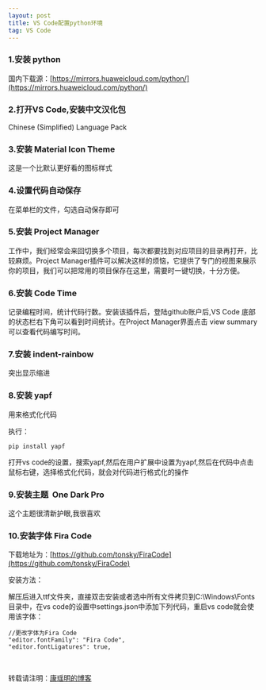 ```yaml
---
layout: post
title: VS Code配置python环境
tag: VS Code
---
```



### 1.安装 python

国内下载源：[https://mirrors.huaweicloud.com/python/](https://mirrors.huaweicloud.com/python/)

### 2.打开VS Code,安装中文汉化包

Chinese (Simplified) Language Pack 

### 3.安装 Material Icon Theme   

这是一个比默认更好看的图标样式

### 4.设置代码自动保存

在菜单栏的文件，勾选自动保存即可

### 5.安装 Project Manager

工作中，我们经常会来回切换多个项目，每次都要找到对应项目的目录再打开，比较麻烦。Project Manager插件可以解决这样的烦恼，它提供了专门的视图来展示你的项目，我们可以把常用的项目保存在这里，需要时一键切换，十分方便。

### 6.安装 Code Time

记录编程时间，统计代码行数。安装该插件后，登陆github账户后,VS Code 底部的状态栏右下角可以看到时间统计。在Project Manager界面点击 view summary可以查看代码编写时间。

### 7.安装 indent-rainbow  

突出显示缩进

### 8.安装 yapf   

用来格式化代码

执行：

    pip install yapf 

打开vs code的设置，搜索yapf,然后在用户扩展中设置为yapf,然后在代码中点击鼠标右键，选择格式化代码，就会对代码进行格式化的操作

### 9.安装主题  One Dark Pro

这个主题很清新护眼,我很喜欢

### 10.安装字体 Fira Code

下载地址为：[https://github.com/tonsky/FiraCode](https://github.com/tonsky/FiraCode)

安装方法：

解压后进入ttf文件夹，直接双击安装或者选中所有文件拷贝到C:\Windows\Fonts目录中，在vs code的设置中settings.json中添加下列代码，重启vs code就会使用该字体：

    //更改字体为Fira Code
    "editor.fontFamily": "Fira Code",
    "editor.fontLigatures": true,
    
<br>

转载请注明：[康瑶明的博客](https://luckykang.github.io) 







